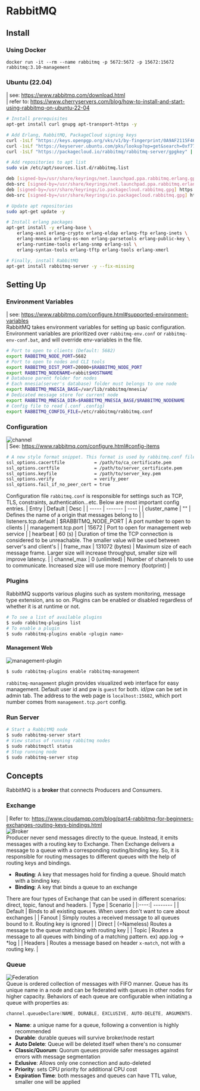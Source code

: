 # RabbitMQ

## Install
### Using Docker
```docker
docker run -it --rm --name rabbitmq -p 5672:5672 -p 15672:15672 rabbitmq:3.10-management
```
### Ubuntu (22.04)
| see: https://www.rabbitmq.com/download.html  
| refer to: https://www.cherryservers.com/blog/how-to-install-and-start-using-rabbitmq-on-ubuntu-22-04

```bash
# Install prerequisites
apt-get install curl gnupg apt-transport-https -y

# Add Erlang, RabbitMQ, PackageCloud signing keys
curl -1sLf "https://keys.openpgp.org/vks/v1/by-fingerprint/0A9AF2115F4687BD29803A206B73A36E6026DFCA" | sudo gpg --dearmor | sudo tee /usr/share/keyrings/com.rabbitmq.team.gpg > /dev/null
curl -1sLf "https://keyserver.ubuntu.com/pks/lookup?op=get&search=0xf77f1eda57ebb1cc" | sudo gpg --dearmor | sudo tee /usr/share/keyrings/net.launchpad.ppa.rabbitmq.erlang.gpg > /dev/null
curl -1sLf "https://packagecloud.io/rabbitmq/rabbitmq-server/gpgkey" | sudo gpg --dearmor | sudo tee /usr/share/keyrings/io.packagecloud.rabbitmq.gpg > /dev/null

# Add repositories to apt list
sudo vim /etc/apt/sources.list.d/rabbitmq.list

deb [signed-by=/usr/share/keyrings/net.launchpad.ppa.rabbitmq.erlang.gpg] http://ppa.launchpad.net/rabbitmq/rabbitmq-erlang/ubuntu jammy main
deb-src [signed-by=/usr/share/keyrings/net.launchpad.ppa.rabbitmq.erlang.gpg] http://ppa.launchpad.net/rabbitmq/rabbitmq-erlang/ubuntu jammy main
deb [signed-by=/usr/share/keyrings/io.packagecloud.rabbitmq.gpg] https://packagecloud.io/rabbitmq/rabbitmq-server/ubuntu/ jammy main
deb-src [signed-by=/usr/share/keyrings/io.packagecloud.rabbitmq.gpg] https://packagecloud.io/rabbitmq/rabbitmq-server/ubuntu/ jammy main

# Update apt repositories
sudo apt-get update -y

# Install erlang packages
apt-get install -y erlang-base \
    erlang-asn1 erlang-crypto erlang-eldap erlang-ftp erlang-inets \
    erlang-mnesia erlang-os-mon erlang-parsetools erlang-public-key \
    erlang-runtime-tools erlang-snmp erlang-ssl \
    erlang-syntax-tools erlang-tftp erlang-tools erlang-xmerl

# Finally, install RabbitMQ
apt-get install rabbitmq-server -y --fix-missing
```

## Setting Up
### Environment Variables
| see: https://www.rabbitmq.com/configure.html#supported-environment-variables  
RabbitMQ takes environment variables for setting up basic configuration. Environment variables are prioritized over `rabbitmq-env.conf` or `rabbitmq-env-conf.bat`, and will override env-variables in the file.
```bash
# Port to open to clients (Default: 5682)
export RABBITMQ_NODE_PORT=5682
# Port to open to nodes and CLI tools
export RABBITMQ_DIST_PORT=20000+$RABBITMQ_NODE_PORT
export RABBITMQ_NODENAME=rabbit$HOSTNAME
# Database parent folder for nodes
# Each mnesia(server's database) folder must belongs to one node
export RABBITMQ_MNESIA_BASE=/var/lib/rabbitmq/mnesia/
# Dedicated message store for current node
export RABBITMQ_MNESIA_DIR=$RABBITMQ_MNESIA_BASE/$RABBITMQ_NODENAME
# Config file to read (.conf .config)
export RABBITMQ_CONFIG_FILE=/etc/rabbitmq/rabbitmq.conf
```

### Configuration
![channel](https://i.imgur.com/3XO6PZM.png)  
| See: https://www.rabbitmq.com/configure.html#config-items
```bash
# A new style format snippet. This format is used by rabbitmq.conf files.
ssl_options.cacertfile           = /path/to/ca_certificate.pem
ssl_options.certfile             = /path/to/server_certificate.pem
ssl_options.keyfile              = /path/to/server_key.pem
ssl_options.verify               = verify_peer
ssl_options.fail_if_no_peer_cert = true
```
Configuration file `rabbitmq.conf` is responsible for settings such as TCP, TLS, constraints, authentication...etc. Below are most important config entries.
| Entry | Default | Desc |
| ----- | ------- | ---- |
| cluster_name | "" | Defines the name of a origin that messages belong to |
| listeners.tcp.default | $RABBITMQ_NODE_PORT | A port number to open to clients |
| management.tcp.port | 15672 | Port to open for management web service |
| hearbeat | 60 (s) | Duration of time the TCP connection is considered to be unreachable. The smaller value will be used between server's and client's |
| frame_max | 131072 (bytes) | Maximum size of each message frame. Larger size will increase throughput, smaller size will improve latency. |
| channel_max | 0 (unlimited) | Number of channels to use to communicate. Increased size will use more memory (footprint) |

### Plugins
RabbitMQ supports various plugins such as system monitoring, message type extension, ans so on. Plugins can be enabled or disabled regardless of whether it is at runtime or not.
```bash
# To see a list of available plugins
$ sudo rabbitmq-plugins list
# To enable a plugin 
$ sudo rabbitmq-plugins enable <plugin name>
```
#### Management Web
![management-plugin](https://i.imgur.com/R3sesTw.png)
```bash
$ sudo rabbitmq-plugins enable rabbitmq-management
```
`rabbitmq-management` plugin provides visualized web interface for easy management. Default user id and pw is `guest` for both. id/pw can be set in admin tab. The address to the web page is `localhost:15682`, which port number comes from `management.tcp.port` config.

### Run Server
```bash
# Start a RabbitMQ node
$ sudo rabbitmq-server start
# View status of running rabbitmq nodes
$ sudo rabbitmqctl status
# Stop running node
$ sudo rabbitmq-server stop
```

## Concepts
RabbitMQ is a **broker** that connects Producers and Consumers.
### Exchange
| Refer to: https://www.cloudamqp.com/blog/part4-rabbitmq-for-beginners-exchanges-routing-keys-bindings.html  
![Broker](https://i.imgur.com/wEk5eUU.png)  
Producer never send messages directly to the queue. Instead, it emits messages with a routing key to Exchange. Then Exchange delivers a message to a queue with a corresponding routing/binding key. So, it is responsible for routing messages to different queues with the help of routing keys and bindings.
- **Routing**: A key that messages hold for finding a queue. Should match with a binding key. 
- **Binding**: A key that binds a queue to an exchange

There are four types of Exchange that can be used in different scenarios: direct, topic, fanout and headers.
| Type | Scenario |
|:----:| -------- |
| Default | Binds to all existing queues. When users don't want to care about exchanges |
| Fanout | Simply routes a received message to all queues bound to it. Routing key is ignored |
| Direct | (=Nameless) Routes a message to the queue matching with routing key |
| Topic | Routes a message to all queues with binding of a matching pattern. ex) app.log -> *log |
| Headers | Routes a message based on header `x-match`, not with a routing key. |

### Queue
![Federation](https://www.rabbitmq.com/img/federation/federated_queues00.png)  
Queue is ordered collection of messages with FIFO manner. Queue has its unique name in a node and can be federated with queues in other nodes for higher capacity. Behaviors of each queue are configurable when initiating a queue with properties as:
```go
channel.queueDeclare(NAME, DURABLE, EXCLUSIVE, AUTO-DELETE, ARGUMENTS...)
```
- **Name**: a unique name for a queue, following a convention is highly recommended
- **Durable**: durable queues will survive broker/node restart
- **Auto Delete**: Queue will be deleted itself when there's no consumer
- **Classic/Quorum**: Quorum queues provide safer messages against errors with message segmentation
- **Exlusive**: Allows only one connection and auto-deleted
- **Priority**: sets CPU priority for additional CPU cost
- **Expiration Time**: both messages and queues can have TTL value, smaller one will be applied
